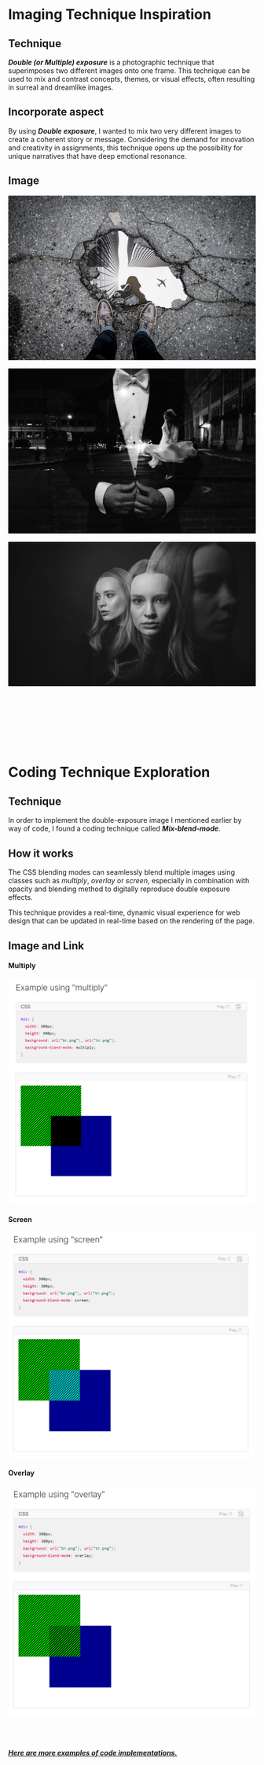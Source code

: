 # **Imaging Technique Inspiration**

## Technique
***Double (or Multiple) exposure*** is a photographic technique that superimposes two different images onto one frame. This technique can be used to mix and contrast concepts, themes, or visual effects, often resulting in surreal and dreamlike images.
## Incorporate aspect
By using ***Double exposure***, I wanted to mix two very different images to create a coherent story or message. Considering the demand for innovation and creativity in assignments, this technique opens up the possibility for unique narratives that have deep emotional resonance.
## Image

![An image of the multiple_exposure1](readme\multiple_exposure1.jpg)

![An image of the multiple_exposure2](readme\multiple_exposure2.jpg)

![An image of the multiple_exposure3](readme\multiple_exposure3.jpg)


<br><br>
<br><br>
<br><br>

# **Coding Technique Exploration**

## Technique
In order to implement the double-exposure image I mentioned earlier by way of code, I found a coding technique called ***Mix-blend-mode***.

## How it works
The CSS blending modes can seamlessly blend multiple images using classes such as *multiply*, *overlay* or *screen*, especially in combination with opacity and blending method to digitally reproduce double exposure effects.


This technique provides a real-time, dynamic visual experience for web design that can be updated in real-time based on the rendering of the page.

## Image and Link

#### Multiply
![An image of the Sample1](readme\Sample1.png)

#### Screen
![An image of the Sample2](readme\Sample2.png)

#### Overlay
![An image of the Sample3](readme\Sample3.png)

<br><br>

[***Here are more examples of code implementations.***](https://developer.mozilla.org/en-US/docs/Web/CSS/blend-mode)